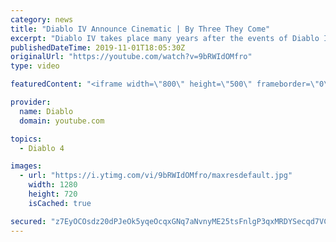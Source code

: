 ```yaml
---
category: news
title: "Diablo IV Announce Cinematic | By Three They Come"
excerpt: "Diablo IV takes place many years after the events of Diablo III, after millions have been slaughtered by the actions of the High Heavens and Burning Hells alike."
publishedDateTime: 2019-11-01T18:05:30Z
originalUrl: "https://youtube.com/watch?v=9bRWIdOMfro"
type: video

featuredContent: "<iframe width=\"800\" height=\"500\" frameborder=\"0\" src=\"https://www.youtube.com/embed/9bRWIdOMfro\" allow=\"accelerometer; autoplay; encrypted-media; gyroscope; picture-in-picture\" allowfullscreen></iframe>"

provider:
  name: Diablo
  domain: youtube.com

topics:
  - Diablo 4

images:
  - url: "https://i.ytimg.com/vi/9bRWIdOMfro/maxresdefault.jpg"
    width: 1280
    height: 720
    isCached: true

secured: "z7EyOCOsdz20dPJeOk5yqeOcqxGNq7aNvnyME25tsFnlgP3qxMRDYSecqd7VCYCewHjgV9NLJsd8oS/njZgCPZdv/nfGI/u8CqtP9XET5ZzE+oPaLedaEcYZaDymqfDajFqFr05+ATtWSKID7AOMVZDf7g7nfElO28P5Zskds6TfA2KMug1Hnt2oTsVU83snA2xIael3Gb10MoW51fPX2UcHG1ZGMLJ5xIfQ8I1zKRBoefXxiVzW2rgq4JqpuXqVhXmru++YJh3KQ0JkosQgJnFYjZGWt4H7VqB5sJAgPgIPoSe0FIdp7AE//SLmku7kR68Dhe86Ngj6L/eEETy4D2OiXC6ZcMnUmM9gJlZz8UxGo0o6MZGPdhxE9c++8gdCzXppQk+VjAXEySJ8227bXTOD6croNTnyfae74xwmq6jVFmyYFaOlqeN2s82a6uhG;0WGdQRT9eI7YpTkcysse2g=="
---
```


